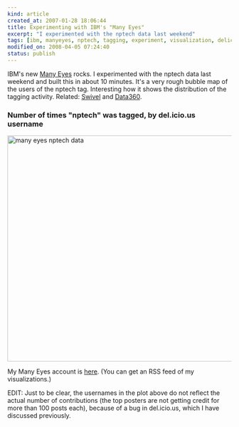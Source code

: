 ```yaml
--- 
kind: article
created_at: 2007-01-28 18:06:44
title: Experimenting with IBM's "Many Eyes"
excerpt: "I experimented with the nptech data last weekend"
tags: [ibm, manyeyes, nptech, tagging, experiment, visualization, delicious]
modified_on: 2008-04-05 07:24:40
status: publish
---
```


IBM's new <a href="http://services.alphaworks.ibm.com/manyeyes/browse/visualizations">Many Eyes</a> rocks. I experimented with the nptech data last weekend and built this in about 10 minutes. It's a very rough bubble map of the users of the nptech tag. Interesting how it shows the distribution of the tagging activity. Related: <a href="http://www.swivel.com/">Swivel</a> and <a href="http://www.data360.co.uk/">Data360</a>.

<h3>Number of times "nptech" was tagged, by del.icio.us username</h3>
 
<img src="/images/2007/01/many_eyes_nptech_data.png" alt="many eyes nptech data" height="508" width="611">

My Many Eyes account is <a href="http://services.alphaworks.ibm.com/manyeyes/user/usyHEsOtha6i7kABELIE2-">here</a>. (You can get an RSS feed of my visualizations.)

EDIT: Just to be clear, the usernames in the plot above do not reflect the actual number of contributions (the top posters are not getting credit for more than 100 posts each), because of a bug in del.icio.us, which I have discussed previously.